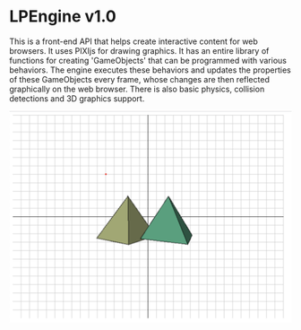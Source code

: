 # LPEngine v1.0
 
<p>This is a front-end API that helps create interactive content for web browsers. It uses PIXIjs for drawing graphics. It has an entire library of functions for creating 'GameObjects' that can be programmed with various behaviors. The engine executes these behaviors and updates the properties of these GameObjects every frame, whose changes are then reflected graphically on the web browser. There is also basic physics, collision detections and 3D graphics support.</p>

![LPEngine Demo](README_files/image1.png)